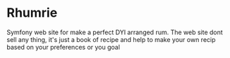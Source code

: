 # Rhumrie
Symfony web site for make a perfect DYI arranged rum. The web site dont sell any thing, it's just a book of recipe and help to make your own recip based on your preferences or you goal

